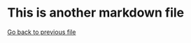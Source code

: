 # This is another markdown file

[Go back to previous file](markdown.md#link-to-another-markdown-file)
